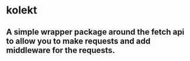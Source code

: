# kolekt

## A simple wrapper package around the fetch api to allow you to make requests and add middleware for the requests.